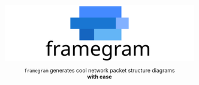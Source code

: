 ![framegram logo](https://raw.githubusercontent.com/czarnota/framegram/master/logo.svg?token=AAK5LO6FB4JWECYE5U5K2MK7SC762)

<p align="center">
  <code>framegram</code> generates cool network packet structure diagrams </br>
    <b>with ease</b>
</p>

